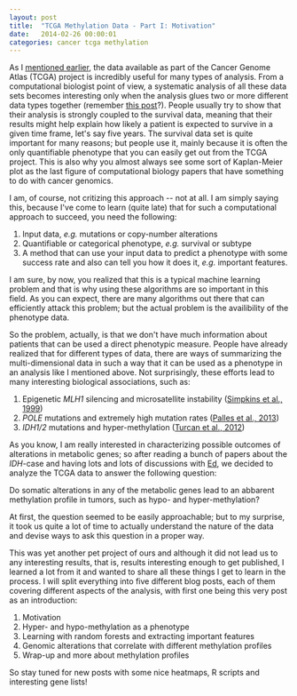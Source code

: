 ```yaml
---
layout: post
title:  "TCGA Methylation Data - Part I: Motivation"
date:   2014-02-26 00:00:01
categories: cancer tcga methylation
---
```


As I [mentioned earlier](http://ergoso.me/metabolism/cancer/tcga/mutations/2014/01/08/muwheel.html), the data available as part of the Cancer Genome Atlas (TCGA) project is incredibly useful for many types of analysis.
From a computational biologist point of view, a systematic analysis of all these data sets becomes interesting only when the analysis glues two or more different data types together (remember [this post](http://ergoso.me/cancer/tcga/mutations/mgam/2014/01/28/mgam.html)?).
People usually try to show that their analysis is strongly coupled to the survival data, 
meaning that their results might help explain how likely a patient is expected to survive in a given time frame, let's say five years.
The survival data set is quite important for many reasons;
but people use it, mainly because it is often the only quantifiable phenotype that you can easily get out from the TCGA project.
This is also why you almost always see some sort of Kaplan-Meier plot as the last figure of computational biology papers that have something to do with cancer genomics.

I am, of course, not critizing this approach -- not at all.
I am simply saying this, because I've come to learn (quite late) that for such a computational approach to succeed, you need the following:

1. Input data, *e.g.* mutations or copy-number alterations
2. Quantifiable or categorical phenotype, *e.g.* survival or subtype  
3. A method that can use your input data to predict a phenotype with some success rate and also can tell you how it does it, *e.g.* important features.

I am sure, by now, you realized that this is a typical machine learning problem and that is why using these algorithms are so important in this field.
As you can expect, there are many algorithms out there that can efficiently attack this problem;
but the actual problem is the availibility of the phenotype data.

So the problem, actually, is that we don't have much information about patients that can be used a direct phenotypic measure.
People have already realized that for different types of data,
there are ways of summarizing the multi-dimensional data in such a way that it can be used as a phenotype in an analysis like I mentioned above.
Not surprisingly, these efforts lead to many interesting biological associations, such as:

1. Epigenetic *MLH1* silencing and microsatellite instability ([Simpkins et al., 1999](http://hmg.oxfordjournals.org/content/8/4/661.short))
2. *POLE* mutations and extremely high mutation rates ([Palles et al., 2013](http://www.nature.com/ng/journal/v45/n2/abs/ng.2503.html))
3. *IDH1/2* mutations and hyper-methylation ([Turcan et al., 2012](http://www.nature.com/nature/journal/v483/n7390/abs/nature10866.html))

As you know, I am really interested in characterizing possible outcomes of alterations in metabolic genes;
so after reading a bunch of papers about the *IDH*-case and having lots and lots of discussions with [Ed](http://pseudon-ome.blogspot.com/),
we decided to analyze the TCGA data to answer the following question:

<div class="quote">
	Do somatic alterations in any of the metabolic genes lead to an abbarent methylation profile in tumors, such as hypo- and hyper-methylation? 
</div>

At first, the question seemed to be easily approachable;
but to my surprise, it took us quite a lot of time to actually understand the nature of the data 
and devise ways to ask this question in a proper way.

This was yet another pet project of ours and although it did not lead us to any interesting results, that is, results interesting enough to get published, 
I learned a lot from it and wanted to share all these things I get to learn in the process.
I will split everything into five different blog posts, each of them covering different aspects of the analysis, with first one being this very post as an introduction:

1. Motivation 
2. Hyper- and hypo-methylation as a phenotype
3. Learning with random forests and extracting important features
4. Genomic alterations that correlate with different methylation profiles 
5. Wrap-up and more about methylation profiles

So stay tuned for new posts with some nice heatmaps, R scripts and interesting gene lists!

